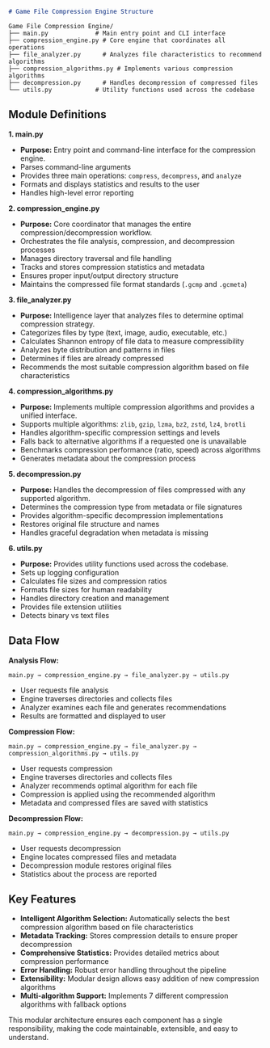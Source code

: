 
```markdown
# Game File Compression Engine Structure

```
```
Game File Compression Engine/
├── main.py             # Main entry point and CLI interface
├── compression_engine.py # Core engine that coordinates all operations
├── file_analyzer.py      # Analyzes file characteristics to recommend algorithms
├── compression_algorithms.py # Implements various compression algorithms
├── decompression.py      # Handles decompression of compressed files
└── utils.py            # Utility functions used across the codebase
```

## Module Definitions

**1. main.py**
* **Purpose:** Entry point and command-line interface for the compression engine.
* Parses command-line arguments
* Provides three main operations: `compress`, `decompress`, and `analyze`
* Formats and displays statistics and results to the user
* Handles high-level error reporting

**2. compression_engine.py**
* **Purpose:** Core coordinator that manages the entire compression/decompression workflow.
* Orchestrates the file analysis, compression, and decompression processes
* Manages directory traversal and file handling
* Tracks and stores compression statistics and metadata
* Ensures proper input/output directory structure
* Maintains the compressed file format standards (`.gcmp` and `.gcmeta`)

**3. file_analyzer.py**
* **Purpose:** Intelligence layer that analyzes files to determine optimal compression strategy.
* Categorizes files by type (text, image, audio, executable, etc.)
* Calculates Shannon entropy of file data to measure compressibility
* Analyzes byte distribution and patterns in files
* Determines if files are already compressed
* Recommends the most suitable compression algorithm based on file characteristics

**4. compression_algorithms.py**
* **Purpose:** Implements multiple compression algorithms and provides a unified interface.
* Supports multiple algorithms: `zlib`, `gzip`, `lzma`, `bz2`, `zstd`, `lz4`, `brotli`
* Handles algorithm-specific compression settings and levels
* Falls back to alternative algorithms if a requested one is unavailable
* Benchmarks compression performance (ratio, speed) across algorithms
* Generates metadata about the compression process

**5. decompression.py**
* **Purpose:** Handles the decompression of files compressed with any supported algorithm.
* Determines the compression type from metadata or file signatures
* Provides algorithm-specific decompression implementations
* Restores original file structure and names
* Handles graceful degradation when metadata is missing

**6. utils.py**
* **Purpose:** Provides utility functions used across the codebase.
* Sets up logging configuration
* Calculates file sizes and compression ratios
* Formats file sizes for human readability
* Handles directory creation and management
* Provides file extension utilities
* Detects binary vs text files

## Data Flow

**Analysis Flow:**

```
main.py → compression_engine.py → file_analyzer.py → utils.py
```

* User requests file analysis
* Engine traverses directories and collects files
* Analyzer examines each file and generates recommendations
* Results are formatted and displayed to user

**Compression Flow:**

```
main.py → compression_engine.py → file_analyzer.py → compression_algorithms.py → utils.py
```

* User requests compression
* Engine traverses directories and collects files
* Analyzer recommends optimal algorithm for each file
* Compression is applied using the recommended algorithm
* Metadata and compressed files are saved with statistics

**Decompression Flow:**

```
main.py → compression_engine.py → decompression.py → utils.py
```

* User requests decompression
* Engine locates compressed files and metadata
* Decompression module restores original files
* Statistics about the process are reported

## Key Features

* **Intelligent Algorithm Selection:** Automatically selects the best compression algorithm based on file characteristics
* **Metadata Tracking:** Stores compression details to ensure proper decompression
* **Comprehensive Statistics:** Provides detailed metrics about compression performance
* **Error Handling:** Robust error handling throughout the pipeline
* **Extensibility:** Modular design allows easy addition of new compression algorithms
* **Multi-algorithm Support:** Implements 7 different compression algorithms with fallback options

This modular architecture ensures each component has a single responsibility, making the code maintainable, extensible, and easy to understand.
